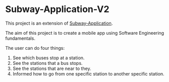 # Subway-Application-V2

This project is an extension of [Subway-Application](https://github.com/ManosMorf97/Subways-Application).



The aim of this project is to create a mobile app using Software Engineering fundamentals.

The user can do four things:
1) See which buses stop at a station.
2) See the stations that a bus stops.
3) See the stations that are near to they.
4) Informed how to go from one specific station to another specific station.
